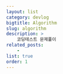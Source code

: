 ```yaml
---
layout: list
category: devlog
bigtitle: Algorithm
slug: algorithm
description: >
    코딩테스트 문제풀이
related_posts:
    - 
list: true
order: 1
---
```

